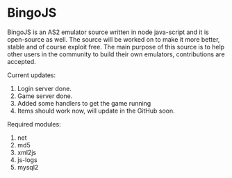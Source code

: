 # BingoJS

BingoJS is an AS2 emulator source written in node java-script and it is open-source as well. The source will be worked on to make it more better, stable and of course exploit free. The main purpose of this source is to help other users in the community to build their own emulators, contributions are accepted.

Current updates:

1. Login server done.
2. Game server done.
3. Added some handlers to get the game running
4. Items should work now, will update in the GitHub soon.

Required modules:

1. net
2. md5
3. xml2js
4. js-logs
5. mysql2
